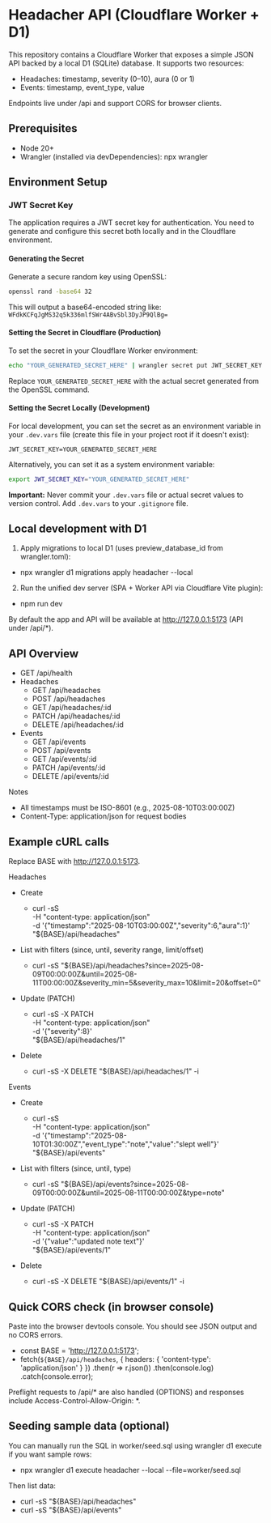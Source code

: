# Headacher API (Cloudflare Worker + D1)

This repository contains a Cloudflare Worker that exposes a simple JSON API backed by a local D1 (SQLite) database. It supports two resources:

- Headaches: timestamp, severity (0–10), aura (0 or 1)
- Events: timestamp, event_type, value

Endpoints live under /api and support CORS for browser clients.

## Prerequisites
- Node 20+
- Wrangler (installed via devDependencies): npx wrangler

## Environment Setup

### JWT Secret Key

The application requires a JWT secret key for authentication. You need to generate and configure this secret both locally and in the Cloudflare environment.

#### Generating the Secret

Generate a secure random key using OpenSSL:

```bash
openssl rand -base64 32
```

This will output a base64-encoded string like: `WFdkKCFqJgMS32q5k336mlfSWr4ABvSbl3DyJP9QlBg=`

#### Setting the Secret in Cloudflare (Production)

To set the secret in your Cloudflare Worker environment:

```bash
echo "YOUR_GENERATED_SECRET_HERE" | wrangler secret put JWT_SECRET_KEY
```

Replace `YOUR_GENERATED_SECRET_HERE` with the actual secret generated from the OpenSSL command.

#### Setting the Secret Locally (Development)

For local development, you can set the secret as an environment variable in your `.dev.vars` file (create this file in your project root if it doesn't exist):

```
JWT_SECRET_KEY=YOUR_GENERATED_SECRET_HERE
```

Alternatively, you can set it as a system environment variable:

```bash
export JWT_SECRET_KEY="YOUR_GENERATED_SECRET_HERE"
```

**Important:** Never commit your `.dev.vars` file or actual secret values to version control. Add `.dev.vars` to your `.gitignore` file.

## Local development with D1

1) Apply migrations to local D1 (uses preview_database_id from wrangler.toml):

- npx wrangler d1 migrations apply headacher --local

2) Run the unified dev server (SPA + Worker API via Cloudflare Vite plugin):

- npm run dev

By default the app and API will be available at http://127.0.0.1:5173 (API under /api/*).

## API Overview
- GET /api/health
- Headaches
  - GET /api/headaches
  - POST /api/headaches
  - GET /api/headaches/:id
  - PATCH /api/headaches/:id
  - DELETE /api/headaches/:id
- Events
  - GET /api/events
  - POST /api/events
  - GET /api/events/:id
  - PATCH /api/events/:id
  - DELETE /api/events/:id

Notes
- All timestamps must be ISO-8601 (e.g., 2025-08-10T03:00:00Z)
- Content-Type: application/json for request bodies

## Example cURL calls
Replace BASE with http://127.0.0.1:5173.

Headaches

- Create
  - curl -sS \
    -H "content-type: application/json" \
    -d '{"timestamp":"2025-08-10T03:00:00Z","severity":6,"aura":1}' \
    "${BASE}/api/headaches"

- List with filters (since, until, severity range, limit/offset)
  - curl -sS "${BASE}/api/headaches?since=2025-08-09T00:00:00Z&until=2025-08-11T00:00:00Z&severity_min=5&severity_max=10&limit=20&offset=0"

- Update (PATCH)
  - curl -sS -X PATCH \
    -H "content-type: application/json" \
    -d '{"severity":8}' \
    "${BASE}/api/headaches/1"

- Delete
  - curl -sS -X DELETE "${BASE}/api/headaches/1" -i

Events

- Create
  - curl -sS \
    -H "content-type: application/json" \
    -d '{"timestamp":"2025-08-10T01:30:00Z","event_type":"note","value":"slept well"}' \
    "${BASE}/api/events"

- List with filters (since, until, type)
  - curl -sS "${BASE}/api/events?since=2025-08-09T00:00:00Z&until=2025-08-11T00:00:00Z&type=note"

- Update (PATCH)
  - curl -sS -X PATCH \
    -H "content-type: application/json" \
    -d '{"value":"updated note text"}' \
    "${BASE}/api/events/1"

- Delete
  - curl -sS -X DELETE "${BASE}/api/events/1" -i

## Quick CORS check (in browser console)
Paste into the browser devtools console. You should see JSON output and no CORS errors.

- const BASE = 'http://127.0.0.1:5173';
- fetch(`${BASE}/api/headaches`, { headers: { 'content-type': 'application/json' } })
  .then(r => r.json())
  .then(console.log)
  .catch(console.error);

Preflight requests to /api/* are also handled (OPTIONS) and responses include Access-Control-Allow-Origin: *.

## Seeding sample data (optional)
You can manually run the SQL in worker/seed.sql using wrangler d1 execute if you want sample rows:

- npx wrangler d1 execute headacher --local --file=worker/seed.sql

Then list data:

- curl -sS "${BASE}/api/headaches"
- curl -sS "${BASE}/api/events"
